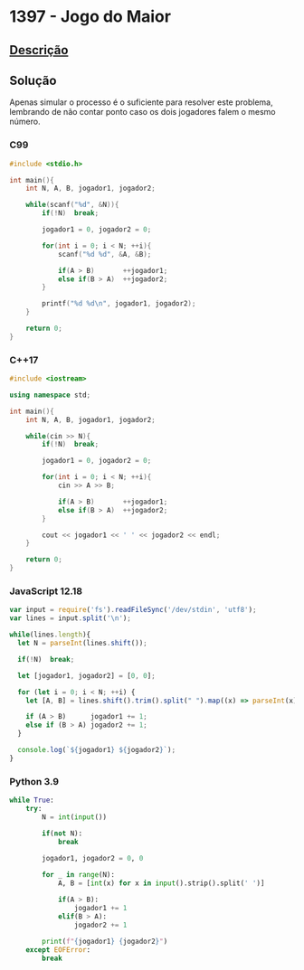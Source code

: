 # 1397 - Jogo do Maior

## [Descrição](https://www.beecrowd.com.br/judge/pt/problems/view/1397)

## Solução

Apenas simular o processo é o suficiente para resolver este problema, lembrando de não contar ponto caso os dois jogadores falem o mesmo número.

### C99
```c
#include <stdio.h>

int main(){
    int N, A, B, jogador1, jogador2;

    while(scanf("%d", &N)){
        if(!N)  break;

        jogador1 = 0, jogador2 = 0;

        for(int i = 0; i < N; ++i){
            scanf("%d %d", &A, &B);

            if(A > B)       ++jogador1;
            else if(B > A)  ++jogador2;
        }

        printf("%d %d\n", jogador1, jogador2);
    }

    return 0;
}
```

### C++17
```cpp
#include <iostream>

using namespace std;

int main(){
    int N, A, B, jogador1, jogador2;

    while(cin >> N){
        if(!N)  break;

        jogador1 = 0, jogador2 = 0;

        for(int i = 0; i < N; ++i){
            cin >> A >> B;

            if(A > B)       ++jogador1;
            else if(B > A)  ++jogador2;
        }

        cout << jogador1 << ' ' << jogador2 << endl;
    }

    return 0;
}
```

### JavaScript 12.18
```javascript
var input = require('fs').readFileSync('/dev/stdin', 'utf8');
var lines = input.split('\n');

while(lines.length){
  let N = parseInt(lines.shift());

  if(!N)  break;

  let [jogador1, jogador2] = [0, 0];

  for (let i = 0; i < N; ++i) {
    let [A, B] = lines.shift().trim().split(" ").map((x) => parseInt(x));

    if (A > B)      jogador1 += 1;
    else if (B > A) jogador2 += 1;
  }

  console.log(`${jogador1} ${jogador2}`);
}
```

### Python 3.9
```python
while True:
    try:
        N = int(input())

        if(not N):
            break
        
        jogador1, jogador2 = 0, 0

        for _ in range(N):
            A, B = [int(x) for x in input().strip().split(' ')]

            if(A > B):
                jogador1 += 1
            elif(B > A):
                jogador2 += 1
        
        print(f"{jogador1} {jogador2}")
    except EOFError:
        break
```